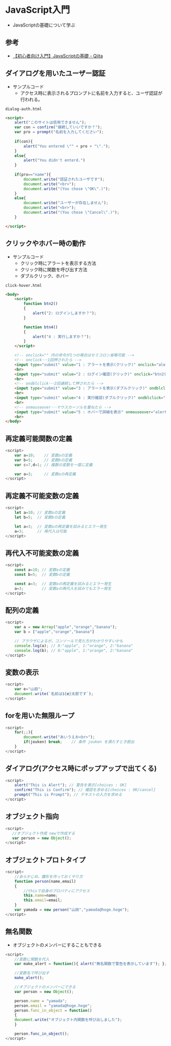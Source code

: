 # JavaScript入門

- JavaScriptの基礎について学ぶ

## 参考

- [【初心者向け入門】JavaScriptの基礎 - Qiita](https://qiita.com/ab-boy_ringo/items/23f60e051e3022f2a599)


## ダイアログを用いたユーザー認証

- サンプルコード
  - アクセス時に表示されるプロンプトに名前を入力すると、ユーザ認証が行われる。

`dialog-auth.html`
```html
<script>
    alert("このサイトは信用できません");
    var con = confirm("接続していいですか？");
    var pro = prompt("名前を入力してください");
    
    if(con){
        alert("You entered \"" + pro + "\".");
    }
    else{
        alert("You didn't enterd.")
    }
    
    if(pro=="name"){
        document.write("認証されたユーザです");
        document.write("<br>");
        document.write("(You chose \"OK\".)");
    }
    else{
        document.write("ユーザーが存在しません");
        document.write("<br>");
        document.write("(You chose \"Cancel\".)");
    }

</script>
```

## クリックやホバー時の動作

- サンプルコード
  -  クリック時にアラートを表示する方法
  -  クリック時に関数を呼び出す方法
  -  ダブルクリック、ホバー

`click-hover.html`
```html
<body>
    <script>
        function btn2()
        {
            alert("2: ログインしますか？");
        }

        function btn4()
        {
            alert("4 : 実行しますか？");
        }
    </script>

    <!-- onclick="" 内の命令が1つの場合はセミコロン省略可能 -->
    <!-- onclick･･･1回押されたら -->
    <input type="submit" value="1 : アラートを表示(クリック)" onclick="alert('1 : このボタンに現在機能はありません')">
    <br>
    <input type="submit" value="2 : ログイン確認(クリック)" onclick="btn2()">
    <br>
    <!-- ondblclick･･･2回連続して押されたら -->
    <input type="submit" value="3 : アラートを表示(ダブルクリック)" ondblclick="alert('3 : このボタンに現在機能はありません');">
    <br>
    <input type="submit" value="4 : 実行確認(ダブルクリック)" ondblclick="btn4()">
    <br>
    <!-- onmouseover･･･マウスカーソルを重ねたら -->
    <input type="submit" value="5 : ホバーで詳細を表示" onmouseover="alert('5 : 詳細な情報はありません')">
    <br>
</body>
```

## 再定義可能関数の定義

```js
<script>
    var a=10;    // 変数aの定義
    var b=5;     // 変数bの定義
    var c=7,d=1; // 複数の変数を一度に定義

    var a=3;     // 変数aの再定義
</script>
```

## 再定義不可能変数の定義

```js
<script>
    let a=10; // 変数aの定義
    let b=5;  // 変数bの定義

    let a=3;  // 変数aの再定義を試みるとエラー発生
    a=3;      // 再代入は可能
</script>
```

## 再代入不可能変数の定義

```js
<script>
    const a=10; // 変数aの定義
    const b=5;  // 変数bの定義

    const a=3;  // 変数aの再定義を試みるとエラー発生
    a=3;        // 変数aの再代入を試みてもエラー発生
</script>
```

## 配列の定義

```js
<script>
    var a = new Array("apple","orange","banana");
    var b = ["apple","orange","banana"] 

    // ブラウザによるが，コンソールで見た方がわかりやすいかも
    console.log(a); // 0:"apple", 1:"orange", 2:"banana"
    console.log(b); // 0:"apple", 1:"orange", 2:"banana"
</script>
```

## 変数の表示

```js
<script>
    var e="山田";
    document.write(`名前は${e}太郎です`);
</script>
```

## forを用いた無限ループ

```js
<script>
    for(;;){
        document.write("あいうえお<br>");
        if(jouken) break;    // 条件 jouken を満たすとき脱出
    }
</script>
```

## ダイアログ(アクセス時にポップアップで出てくる)

```js
<script>
    alert("This is Alert"); // 警告を表示[choices : OK]
    confirm("This is Confirm"); // 確認を求める[choices : OK/cancel]
    prompt("This is Prompt"); // テキストの入力を求める
</script>
```

## オブジェクト指向

```js
<script>
   //オブジェクト作成 newで作成する
   var person = new Object();
</script>
```

## オブジェクトプロトタイプ

```js
<script>
    //あらかじめ，雛形を作っておくやり方
    function person(name,email)
    {
        //thisで自身のプロパティにアクセス
        this.name=name;
        this.email=email;
    }  
    var yamada = new person("山田","yamada@hoge.hoge");
</script>
```

## 無名関数

- オブジェクトのメンバーにすることもできる

```js
<script>
    //変数に関数を代入
    var make_alert = function(){ alert("無名関数で警告を表示しています"); };

    //変数名で呼び出す
    make_alert();

    //オブジェクトのメンバーにできる
    var person = new Object();

    person.name = "yamada";
    person.email = "yamada@hoge.hoge";
    person.func_in_object = function()
    {
    document.write("オブジェクト内関数を呼び出しました");
    }

    person.func_in_object(); 
</script>
```